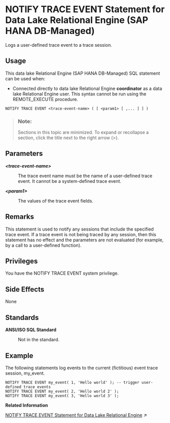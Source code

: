 <!-- loioe3c01f5594f0442daf8275954bc2bb57 -->

# NOTIFY TRACE EVENT Statement for Data Lake Relational Engine \(SAP HANA DB-Managed\)

Logs a user-defined trace event to a trace session.



## Usage

This data lake Relational Engine \(SAP HANA DB-Managed\) SQL statement can be used when:

-   Connected directly to data lake Relational Engine **coordinator** as a data lake Relational Engine user. This syntax cannot be run using the REMOTE\_EXECUTE procedure.



```
NOTIFY TRACE EVENT <trace-event-name> ( [ <param1> [ ,... ] ] )
```



> ### Note:  
> Sections in this topic are minimized. To expand or recollapse a section, click the title next to the right arrow \(*\>*\).



<a name="loioe3c01f5594f0442daf8275954bc2bb57__section_c1f_mmw_brb"/>

## Parameters


<dl class="glossary">
<dt><b>

*<trace-event-name\>* 

</b></dt>
<dd>

The trace event name must be the name of a user-defined trace event. It cannot be a system-defined trace event.



</dd><dt><b>

*<param1\>* 

</b></dt>
<dd>

The values of the trace event fields.



</dd>
</dl>



<a name="loioe3c01f5594f0442daf8275954bc2bb57__section_c51_nmw_brb"/>

## Remarks

This statement is used to notify any sessions that include the specified trace event. If a trace event is not being traced by any session, then this statement has no effect and the parameters are not evaluated \(for example, by a call to a user-defined function\).



<a name="loioe3c01f5594f0442daf8275954bc2bb57__section_f3m_tyw_ysb"/>

## Privileges

You have the NOTIFY TRACE EVENT system privilege.



<a name="loioe3c01f5594f0442daf8275954bc2bb57__section_zpm_pmw_brb"/>

## Side Effects

None



<a name="loioe3c01f5594f0442daf8275954bc2bb57__section_n5v_pmw_brb"/>

## Standards


<dl>
<dt><b>

ANSI/ISO SQL Standard

</b></dt>
<dd>

Not in the standard.



</dd>
</dl>



## Example

The following statements log events to the current \(fictitious\) event trace session, my\_event.

```
NOTIFY TRACE EVENT my_event( 1, 'Hello world' ); -- trigger user-defined trace events
NOTIFY TRACE EVENT my_event( 2, 'Hello world 2' );
NOTIFY TRACE EVENT my_event( 3, 'Hello world 3' );
```

**Related Information**  


[NOTIFY TRACE EVENT Statement for Data Lake Relational Engine](https://help.sap.com/viewer/19b3964099384f178ad08f2d348232a9/2024_1_QRC/en-US/8171e4fe6ce21014b5a9e34baa895aac.html "Logs a user-defined trace event to a trace session.") :arrow_upper_right:

